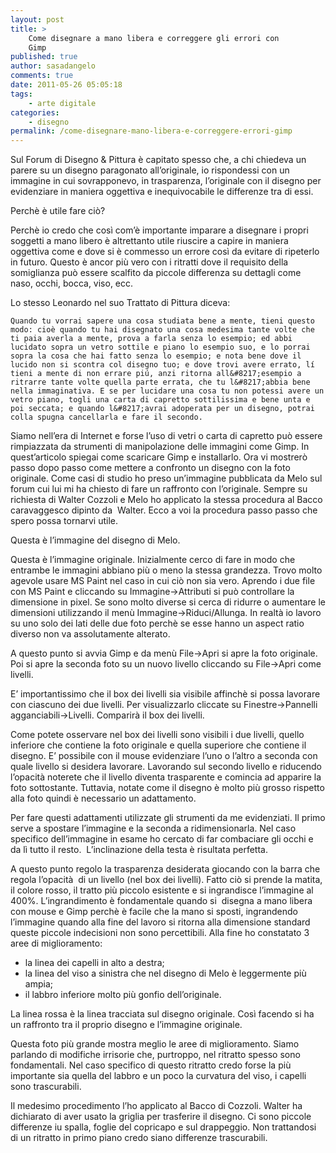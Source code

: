 ```yaml
---
layout: post
title: >
    Come disegnare a mano libera e correggere gli errori con
    Gimp
published: true
author: sasadangelo
comments: true
date: 2011-05-26 05:05:18
tags:
    - arte digitale
categories:
    - disegno
permalink: /come-disegnare-mano-libera-e-correggere-errori-gimp
---
```




  Sul Forum di Disegno & Pittura è capitato spesso che, a chi chiedeva un parere su un disegno paragonato all&#8217;originale, io rispondessi con un immagine in cui sovrapponevo, in trasparenza, l&#8217;originale con il disegno per evidenziare in maniera oggettiva e inequivocabile le differenze tra di essi.


Perchè è utile fare ciò?


  Perchè io credo che così com&#8217;è importante imparare a disegnare i propri soggetti a mano libero è altrettanto utile riuscire a capire in maniera oggettiva come e dove si è commesso un errore così da evitare di ripeterlo in futuro. Questo è ancor più vero con i ritratti dove il requisito della somiglianza può essere scalfito da piccole differenza su dettagli come naso, occhi, bocca, viso, ecc.


Lo stesso Leonardo nel suo Trattato di Pittura diceva:


  
    Quando tu vorrai sapere una cosa studiata bene a mente, tieni questo modo: cioè quando tu hai disegnato una cosa medesima tante volte che ti paia averla a mente, prova a farla senza lo esempio; ed abbi lucidato sopra un vetro sottile e piano lo esempio suo, e lo porrai sopra la cosa che hai fatto senza lo esempio; e nota bene dove il lucido non si scontra col disegno tuo; e dove trovi avere errato, lí tieni a mente di non errare piú, anzi ritorna all&#8217;esempio a ritrarre tante volte quella parte errata, che tu l&#8217;abbia bene nella immaginativa. E se per lucidare una cosa tu non potessi avere un vetro piano, togli una carta di capretto sottilissima e bene unta e poi seccata; e quando l&#8217;avrai adoperata per un disegno, potrai colla spugna cancellarla e fare il secondo.
  



  Siamo nell&#8217;era di Internet e forse l&#8217;uso di vetri o carta di capretto può essere rimpiazzata da strumenti di manipolazione delle immagini come Gimp. In quest&#8217;articolo spiegai come scaricare Gimp e installarlo. Ora vi mostrerò passo dopo passo come mettere a confronto un disegno con la foto originale. Come casi di studio ho preso un&#8217;immagine pubblicata da Melo sul forum cui lui mi ha chiesto di fare un raffronto con l&#8217;originale. Sempre su richiesta di Walter Cozzoli e Melo ho applicato la stessa procedura al Bacco caravaggesco dipinto da  Walter. Ecco a voi la procedura passo passo che spero possa tornarvi utile.



  



  Questa è l&#8217;immagine del disegno di Melo.



  



  Questa è l&#8217;immagine originale. Inizialmente cerco di fare in modo che entrambe le immagini abbiano più o meno la stessa grandezza. Trovo molto agevole usare MS Paint nel caso in cui ciò non sia vero. Aprendo i due file con MS Paint e cliccando su Immagine->Attributi si può controllare la dimensione in pixel. Se sono molto diverse si cerca di ridurre o aumentare le dimensioni utilizzando il menù Immagine->Riduci/Allunga. In realtà io lavoro su uno solo dei lati delle due foto perchè se esse hanno un aspect ratio diverso non va assolutamente alterato.



  



  A questo punto si avvia Gimp e da menù File->Apri si apre la foto originale. Poi si apre la seconda foto su un nuovo livello cliccando su File->Apri come livelli.



  



  E&#8217; importantissimo che il box dei livelli sia visibile affinchè si possa lavorare con ciascuno dei due livelli. Per visualizzarlo cliccate su Finestre->Pannelli agganciabili->Livelli. Comparirà il box dei livelli.



  



  Come potete osservare nel box dei livelli sono visibili i due livelli, quello inferiore che contiene la foto originale e quella superiore che contiene il disegno. E&#8217; possibile con il mouse evidenziare l&#8217;uno o l&#8217;altro a seconda con quale livello si desidera lavorare. Lavorando sul secondo livello e riducendo l&#8217;opacità noterete che il livello diventa trasparente e comincia ad apparire la foto sottostante. Tuttavia, notate come il disegno è molto più grosso rispetto alla foto quindi è necessario un adattamento.



  



  Per fare questi adattamenti utilizzate gli strumenti da me evidenziati. Il primo serve a spostare l&#8217;immagine e la seconda a ridimensionarla. Nel caso specifico dell&#8217;immagine in esame ho cercato di far combaciare gli occhi e da lì tutto il resto.  L&#8217;inclinazione della testa è risultata perfetta.



  



  A questo punto regolo la trasparenza desiderata giocando con la barra che regola l&#8217;opacità  di un livello (nel box dei livelli). Fatto ciò si prende la matita, il colore rosso, il tratto più piccolo esistente e si ingrandisce l&#8217;immagine al 400%. L&#8217;ingrandimento è fondamentale quando si  disegna a mano libera con mouse e Gimp perchè è facile che la mano si sposti, ingrandendo l&#8217;immagine quando alla fine del lavoro si ritorna alla dimensione standard queste piccole indecisioni non sono percettibili. Alla fine ho constatato 3 aree di miglioramento:


  * la linea dei capelli in alto a destra;
  * la linea del viso a sinistra che nel disegno di Melo è leggermente più ampia;
  * il labbro inferiore molto più gonfio dell&#8217;originale.

La linea rossa è la linea tracciata sul disegno originale. Così facendo si ha un raffronto tra il proprio disegno e l&#8217;immagine originale.


  



  Questa foto più grande mostra meglio le aree di miglioramento. Siamo parlando di modifiche irrisorie che, purtroppo, nel ritratto spesso sono fondamentali. Nel caso specifico di questo ritratto credo forse la più importante sia quella del labbro e un poco la curvatura del viso, i capelli sono trascurabili.





  Il medesimo procedimento l&#8217;ho applicato al Bacco di Cozzoli. Walter ha dichiarato di aver usato la griglia per trasferire il disegno. Ci sono piccole differenze iu spalla, foglie del copricapo e sul drappeggio. Non trattandosi di un ritratto in primo piano credo siano differenze trascurabili.
